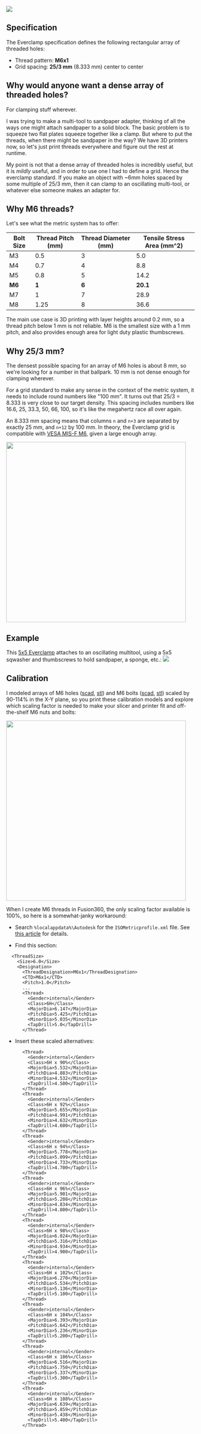 ![](media/everclamp_logo.png)

## Specification

The Everclamp specification defines the following rectangular array of threaded holes:

- Thread pattern: **M6x1**
- Grid spacing: **25/3 mm** (8.333 mm) center to center

## Why would anyone want a dense array of threaded holes?

For clamping stuff wherever.

I was trying to make a multi-tool to sandpaper adapter, thinking of all the ways one might attach sandpaper to a solid block.  The basic problem is to squeeze two flat plates squeeze together like a clamp.  But where to put the threads, when there might be sandpaper in the way?  We have 3D printers now, so let's just print threads everywhere and figure out the rest at runtime.

My point is not that a dense array of threaded holes is incredibly useful, but it is *mildly* useful, and in order to use one I had to define a grid.  Hence the everclamp standard.  If you make an object with ~6mm holes spaced by some multiple of 25/3 mm, then it can clamp to an oscillating multi-tool, or whatever else someone makes an adapter for.

## Why M6 threads?

Let's see what the metric system has to offer:

| Bolt Size | Thread Pitch (mm) | Thread Diameter (mm) | Tensile Stress Area (mm^2)|
|-----------|-------------------|----------------------|---------------------|
| M3        | 0.5               | 3                    | 5.0                 |
| M4        | 0.7               | 4                    | 8.8                 |
| M5        | 0.8               | 5                    | 14.2                |
| **M6**    | **1**             | **6**                | **20.1**            |
| M7        | 1                 | 7                    | 28.9                |
| M8        | 1.25              | 8                    | 36.6                |

The main use case is 3D printing with layer heights around 0.2 mm, so a thread pitch below 1 mm is not reliable.  M6 is the smallest size with a 1 mm pitch, and also provides enough area for light duty plastic thumbscrews.

## Why 25/3 mm?

The densest possible spacing for an array of M6 holes is about 8 mm, so we're looking for a number in that ballpark.  10 mm is not dense enough for clamping wherever.

For a grid standard to make any sense in the context of the metric system, it needs to include round numbers like "100 mm".  It turns out that 25/3 = 8.333 is very close to our target density.  This spacing includes numbers like 16.6, 25, 33.3, 50, 66, 100, so it's like the megahertz race all over again.

An 8.333 mm spacing means that columns `n` and `n+3` are separated by exactly 25 mm, and `n+12` by 100 mm.  In theory, the Everclamp grid is compatible with [VESA MIS-F M6](https://en.wikipedia.org/wiki/Flat_Display_Mounting_Interface#Variants), given a large enough array.

<img src="media/everclamp5x5.jpg" width="480">

## Example

This [5x5 Everclamp](https://www.thingiverse.com/thing:6083263) attaches to an oscillating multitool, using a 5x5 sqwasher and thumbscrews to hold sandpaper, a sponge, etc.:
![](media/multitool_sandpaper.jpg)

## Calibration

I modeled arrays of M6 holes ([scad](https://github.com/pmarks-net/everclamp/blob/main/calibration_holes.scad), [stl](https://github.com/pmarks-net/everclamp/blob/main/calibration_holes.stl)) and M6 bolts ([scad](https://github.com/pmarks-net/everclamp/blob/main/calibration_bolts.scad), [stl](https://github.com/pmarks-net/everclamp/blob/main/calibration_bolts.stl)) scaled by 90-114% in the X-Y plane, so you print these calibration models and explore which scaling factor is needed to make your slicer and printer fit and off-the-shelf M6 nuts and bolts:

<img src="media/calibration_arrays.jpg" width="480">

When I create M6 threads in Fusion360, the only scaling factor available is 100%, so here is a somewhat-janky workaround:

- Search `%localappdata%\Autodesk` for the `ISOMetricprofile.xml` file.  See [this article](https://www.autodesk.com/support/technical/article/caas/sfdcarticles/sfdcarticles/Custom-Threads-in-Fusion-360.html) for details.

- Find this section:

```
  <ThreadSize>
    <Size>6.0</Size>
    <Designation>
      <ThreadDesignation>M6x1</ThreadDesignation>
      <CTD>M6x1</CTD>
      <Pitch>1.0</Pitch>
      ...
      <Thread>
        <Gender>internal</Gender>
        <Class>6H</Class>
        <MajorDia>6.147</MajorDia>
        <PitchDia>5.425</PitchDia>
        <MinorDia>5.035</MinorDia>
        <TapDrill>5.0</TapDrill>
      </Thread>
```

- Insert these scaled alternatives:

```
      <Thread>
        <Gender>internal</Gender>
        <Class>6H x 90%</Class>
        <MajorDia>5.532</MajorDia>
        <PitchDia>4.883</PitchDia>
        <MinorDia>4.532</MinorDia>
        <TapDrill>4.500</TapDrill>
      </Thread>
      <Thread>
        <Gender>internal</Gender>
        <Class>6H x 92%</Class>
        <MajorDia>5.655</MajorDia>
        <PitchDia>4.991</PitchDia>
        <MinorDia>4.632</MinorDia>
        <TapDrill>4.600</TapDrill>
      </Thread>
      <Thread>
        <Gender>internal</Gender>
        <Class>6H x 94%</Class>
        <MajorDia>5.778</MajorDia>
        <PitchDia>5.099</PitchDia>
        <MinorDia>4.733</MinorDia>
        <TapDrill>4.700</TapDrill>
      </Thread>
      <Thread>
        <Gender>internal</Gender>
        <Class>6H x 96%</Class>
        <MajorDia>5.901</MajorDia>
        <PitchDia>5.208</PitchDia>
        <MinorDia>4.834</MinorDia>
        <TapDrill>4.800</TapDrill>
      </Thread>
      <Thread>
        <Gender>internal</Gender>
        <Class>6H x 98%</Class>
        <MajorDia>6.024</MajorDia>
        <PitchDia>5.316</PitchDia>
        <MinorDia>4.934</MinorDia>
        <TapDrill>4.900</TapDrill>
      </Thread>
      <Thread>
        <Gender>internal</Gender>
        <Class>6H x 102%</Class>
        <MajorDia>6.270</MajorDia>
        <PitchDia>5.534</PitchDia>
        <MinorDia>5.136</MinorDia>
        <TapDrill>5.100</TapDrill>
      </Thread>
      <Thread>
        <Gender>internal</Gender>
        <Class>6H x 104%</Class>
        <MajorDia>6.393</MajorDia>
        <PitchDia>5.642</PitchDia>
        <MinorDia>5.236</MinorDia>
        <TapDrill>5.200</TapDrill>
      </Thread>
      <Thread>
        <Gender>internal</Gender>
        <Class>6H x 106%</Class>
        <MajorDia>6.516</MajorDia>
        <PitchDia>5.750</PitchDia>
        <MinorDia>5.337</MinorDia>
        <TapDrill>5.300</TapDrill>
      </Thread>
      <Thread>
        <Gender>internal</Gender>
        <Class>6H x 108%</Class>
        <MajorDia>6.639</MajorDia>
        <PitchDia>5.859</PitchDia>
        <MinorDia>5.438</MinorDia>
        <TapDrill>5.400</TapDrill>
      </Thread>
```
